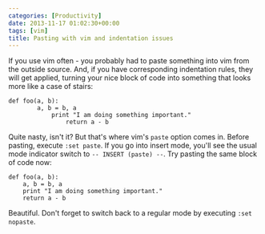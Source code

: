 ```yaml
---
categories: [Productivity]
date: 2013-11-17 01:02:30+00:00
tags: [vim]
title: Pasting with vim and indentation issues
---
```


If you use vim often - you probably had to paste something into vim from the
outside source. And, if you have corresponding indentation rules, they will get
applied, turning your nice block of code into something that looks more like a
case of stairs:

    def foo(a, b):
            a, b = b, a
                print "I am doing something important."
                    return a - b

Quite nasty, isn't it? But that's where vim's `paste` option comes in.  Before
pasting, execute `:set paste`. If you go into insert mode, you'll see the usual
mode indicator switch to `-- INSERT (paste) --`. Try pasting the same block of
code now:

    def foo(a, b):
        a, b = b, a
        print "I am doing something important."
        return a - b

Beautiful. Don't forget to switch back to a regular mode by executing `:set
nopaste`.
